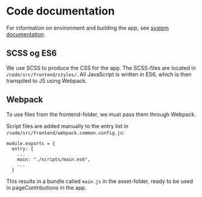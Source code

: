 # Code documentation
For information on environment and building the app, see [system documentation](../README.md).

## SCSS og ES6
We use SCSS to produce the CSS for the app. The SCSS-files are located in `/code/src/frontend/styles/`. All JavaScript is written in ES6, which is then transpiled to JS using Webpack.

## Webpack
To use files from the frontend-folder, we must pass them through Webpack.

Script files are added manually to the entry list in `/code/src/frontend/webpack.common.config.js`:
```
module.exports = {
  entry: {
    ...
    main: "./scripts/main.es6",
    ...
  }
```
This results in a bundle called `main.js` in the asset-folder, ready to be used in pageContributions in the app.
